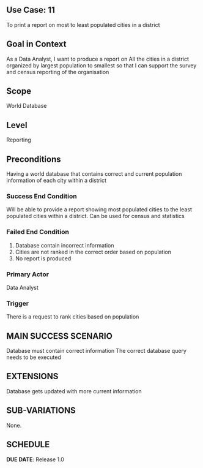 ## Use Case: 11

To print a report on most to least populated cities in a district

## Goal in Context

As a Data Analyst, I want to produce a report on All the cities in a district organized by largest population to smallest so that I can support the survey and census reporting of the organisation

## Scope

World Database

## Level

Reporting

## Preconditions

Having a world database that contains correct and current population information of each city within a district

### Success End Condition

Will be able to provide a report showing most populated cities to the least populated cities within a district.
Can be used for census and statistics

### Failed End Condition

1. Database contain incorrect information
2. Cities are not ranked in the correct order based on population
3. No report is produced

### Primary Actor

Data Analyst

### Trigger

There is a request to rank cities based on population

## MAIN SUCCESS SCENARIO

Database must contain correct information
The correct database query needs to be executed

## EXTENSIONS

Database gets updated with more current information

## SUB-VARIATIONS

None.

## SCHEDULE

**DUE DATE**: Release 1.0
